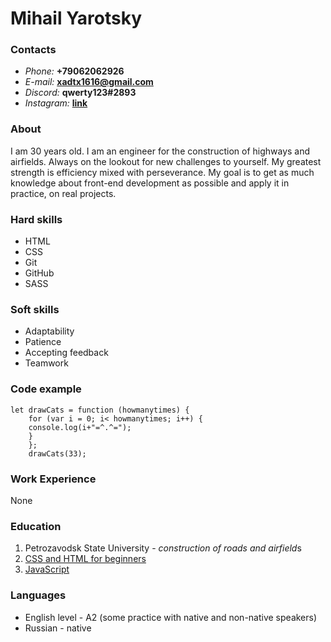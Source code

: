 # **Mihail Yarotsky**
### **Contacts**
- *Phone:* **+79062062926**
- *E-mail:* **xadtx1616@gmail.com**
- *Discord:* **qwerty123#2893**
- *Instagram:* **[link](https://www.instagram.com/mi.hail6474/)**

### **About**
I am 30 years old.
I am an engineer for the construction of highways and airfields.
Always on the lookout for new challenges to yourself.
My greatest strength is efficiency mixed with perseverance.
My goal is to get as much knowledge about front-end development 
as possible and apply it in practice, on real projects.

### **Hard skills**
- HTML
- CSS
- Git
- GitHub
- SASS

### **Soft skills**
- Adaptability
- Patience
- Accepting feedback
- Teamwork

### **Code example**
```
let drawCats = function (howmanytimes) {
    for (var i = 0; i< howmanytimes; i++) {
    console.log(i+"=^.^=");
    }
    };
    drawCats(33);
```

### **Work Experience**
None

### **Education**
1. Petrozavodsk State University - *construction of roads and airfield*s
2. [CSS and HTML for beginners](https://ru.code-basics.com/)
3. [JavaScript](https://learn.javascript.ru/)

### **Languages**
- English level - A2 (some practice with native and non-native speakers)
- Russian - native